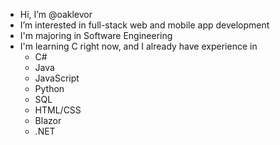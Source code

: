 - Hi, I’m @oaklevor
- I’m interested in full-stack web and mobile app development
- I'm majoring in Software Engineering
- I'm learning C right now, and I already have experience in
  - C#
  - Java
  - JavaScript
  - Python
  - SQL
  - HTML/CSS
  - Blazor
  - .NET

<!---
oaklevor/oaklevor is a ✨ special ✨ repository because its `README.md` (this file) appears on your GitHub profile.
You can click the Preview link to take a look at your changes.
--->
